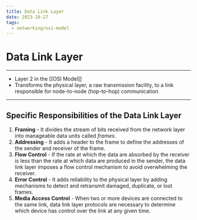 ```yaml
---
title: Data Link Layer
date: 2023-10-27
tags:
  - networking/osi-model
---
```


# Data Link Layer

---

- Layer 2 in the [[OSI Model]]
- Transforms the physical layer, a raw transmission facility, to a link responsible for node-to-node (hop-to-hop) communication

---
## Specific Responsibilities of the Data Link Layer
1. **Framing** - It divides the stream of bits received from the network layer into manageable data units called *frames*.
2. **Addressing** - It adds a header to the frame to define the addresses of the sender and receiver of the frame.
3. **Flow Control** - If the rate at which the data are absorbed by the receiver is less than the rate at which data are produced in the sender, the data link layer imposes a flow control mechanism to avoid overwhelming the receiver.
4. **Error Control** - It adds reliability to the physical layer by adding mechanisms to detect and retransmit damaged, duplicate, or lost frames.
5. **Media Access Control** - When two or more devices are connected to the same link, data link layer protocols are necessary to determine which device has control over the link at any given time.